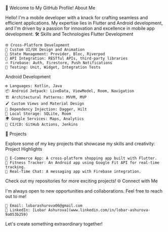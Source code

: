 👋 Welcome to My GitHub Profile!
About Me

Hello! I'm a mobile developer with a knack for crafting seamless and efficient applications. My expertise lies in Flutter and Android development, and I'm driven by a passion for innovation and excellence in mobile app development.
🛠️ Skills and Technologies
Flutter Development

    🌐 Cross-Platform Development
    🎨 Custom UI/UX Design and Animation
    🔄 State Management: Provider, Bloc, Riverpod
    🔗 API Integration: RESTful APIs, third-party libraries
    🔥 Firebase: Auth, Firestore, Push Notifications
    🧪 Testing: Unit, Widget, Integration Tests

Android Development

    ⚙️ Languages: Kotlin, Java
    📦 Android Jetpack: LiveData, ViewModel, Room, Navigation
    🏗️ Architectural Patterns: MVVM, MVP
    🖌️ Custom Views and Material Design
    🧩 Dependency Injection: Dagger, Hilt
    💾 Local Storage: SQLite, Room
    🌍 Google Services: Maps, Analytics
    🚀 CI/CD: GitHub Actions, Jenkins

📂 Projects

Explore some of my key projects that showcase my skills and creativity:
Project Highlights

    📱 E-Commerce App: A cross-platform shopping app built with Flutter.
    🏃 Fitness Tracker: An Android app using Google Fit API for real-time tracking.
    💬 Real-Time Chat: A messaging app with Firebase integration.

Check out my repositories for more exciting projects!
🌐 Connect with Me

I'm always open to new opportunities and collaborations. Feel free to reach out to me!

    📧 Email: lobarashurova06@gmail.com
    💼 LinkedIn: [Lobar Ashurova](www.linkedin.com/in/lobar-ashurova-9a053b259)

Let's create something extraordinary together!
